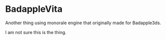 # BadappleVita

Another thing using monorale engine that originally made for Badapple3ds.

I am not sure this is the thing.



